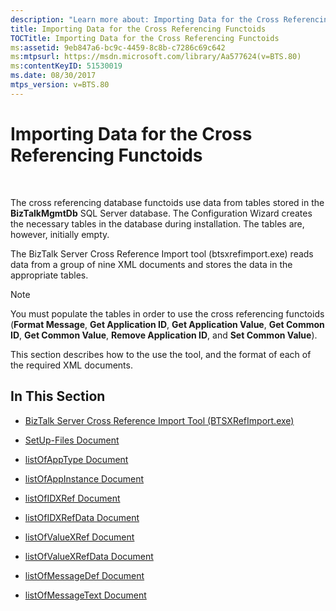 ```yaml
---
description: "Learn more about: Importing Data for the Cross Referencing Functoids"
title: Importing Data for the Cross Referencing Functoids
TOCTitle: Importing Data for the Cross Referencing Functoids
ms:assetid: 9eb847a6-bc9c-4459-8c8b-c7286c69c642
ms:mtpsurl: https://msdn.microsoft.com/library/Aa577624(v=BTS.80)
ms:contentKeyID: 51530019
ms.date: 08/30/2017
mtps_version: v=BTS.80
---
```


# Importing Data for the Cross Referencing Functoids

 

The cross referencing database functoids use data from tables stored in the **BizTalkMgmtDb** SQL Server database. The Configuration Wizard creates the necessary tables in the database during installation. The tables are, however, initially empty.

The BizTalk Server Cross Reference Import tool (btsxrefimport.exe) reads data from a group of nine XML documents and stores the data in the appropriate tables.


> [!NOTE]
> <P>You must populate the tables in order to use the cross referencing functoids (<STRONG>Format Message</STRONG>, <STRONG>Get Application ID</STRONG>, <STRONG>Get Application Value</STRONG>, <STRONG>Get Common ID</STRONG>, <STRONG>Get Common Value</STRONG>, <STRONG>Remove Application ID</STRONG>, and <STRONG>Set Common Value</STRONG>).</P>



This section describes how to the use the tool, and the format of each of the required XML documents.

## In This Section

  - [BizTalk Server Cross Reference Import Tool (BTSXRefImport.exe)](biztalk-server-cross-reference-import-tool-btsxrefimport-exe.md)

  - [SetUp-Files Document](setup-files-document.md)

  - [listOfAppType Document](listofapptype-document.md)

  - [listOfAppInstance Document](listofappinstance-document.md)

  - [listOfIDXRef Document](listofidxref-document.md)

  - [listOfIDXRefData Document](listofidxrefdata-document.md)

  - [listOfValueXRef Document](listofvaluexref-document.md)

  - [listOfValueXRefData Document](listofvaluexrefdata-document.md)

  - [listOfMessageDef Document](listofmessagedef-document.md)

  - [listOfMessageText Document](listofmessagetext-document.md)

